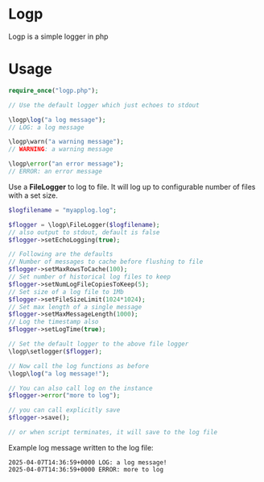 # Logp

Logp is a simple logger in php


# Usage

```php
require_once("logp.php");

// Use the default logger which just echoes to stdout

\logp\log("a log message");
// LOG: a log message

\logp\warn("a warning message");
// WARNING: a warning message

\logp\error("an error message");
// ERROR: an error message
```

Use a **FileLogger** to log to file. It will log up to configurable number of files with a set size. 

```php
$logfilename = "myapplog.log";

$flogger = \logp\FileLogger($logfilename);
// also output to stdout, default is false
$flogger->setEchoLogging(true);

// Following are the defaults
// Number of messages to cache before flushing to file
$flogger->setMaxRowsToCache(100);
// Set number of historical log files to keep
$flogger->setNumLogFileCopiesToKeep(5);
// Set size of a log file to 1Mb
$flogger->setFileSizeLimit(1024*1024);
// Set max length of a single message
$flogger->setMaxMessageLength(1000);
// Log the timestamp also
$flogger->setLogTime(true);

// Set the default logger to the above file logger
\logp\setlogger($flogger);

// Now call the log functions as before
\logp\log("a log message!");

// You can also call log on the instance
$flogger->error("more to log");

// you can call explicitly save
$flogger->save();

// or when script terminates, it will save to the log file
```

Example log message written to the log file:
```
2025-04-07T14:36:59+0000 LOG: a log message!
2025-04-07T14:36:59+0000 ERROR: more to log
```